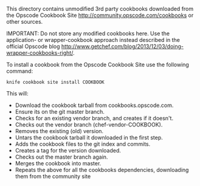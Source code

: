 This directory contains unmodified 3rd party cookbooks downloaded from the Opscode Cookbook Site http://community.opscode.com/cookbooks or other sources.

IMPORTANT: Do not store any modified cookbooks here. Use the application- or wrapper-cookbook approach instead described in the official Opscode blog http://www.getchef.com/blog/2013/12/03/doing-wrapper-cookbooks-right/.


To install a cookbook from the Opscode Cookbook Site use the following command:

    knife cookbook site install COOKBOOK

This will:

* Download the cookbook tarball from cookbooks.opscode.com.
* Ensure its on the git master branch.
* Checks for an existing vendor branch, and creates if it doesn't.
* Checks out the vendor branch (chef-vendor-COOKBOOK).
* Removes the existing (old) version.
* Untars the cookbook tarball it downloaded in the first step.
* Adds the cookbook files to the git index and commits.
* Creates a tag for the version downloaded.
* Checks out the master branch again.
* Merges the cookbook into master.
* Repeats the above for all the cookbooks dependencies, downloading them from the community site
